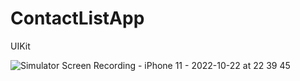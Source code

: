 # ContactListApp
UIKit


![Simulator Screen Recording - iPhone 11 - 2022-10-22 at 22 39 45](https://user-images.githubusercontent.com/61151141/197359539-6dcf8263-78f4-4182-81ab-88dde2bacf28.gif)

